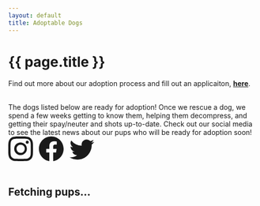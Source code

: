 ```yaml
---
layout: default
title: Adoptable Dogs
---
```

<div class="container">
  <h1>{{ page.title }}</h1>
  <div class="row">
    <div class="col-md-12">
      <p>Find out more about our adoption process and fill out an applicaiton, <strong><a href="/adopt/">here</a></strong>.</p>
    </div>
  </div>
  <br />
  <div class="row">
    <div class="alert alert-info" role="alert">
      The dogs listed below are ready for adoption! Once we rescue a dog, we spend a few weeks getting to know them, helping them decompress, and getting their spay/neuter and shots up-to-date. Check out our social media to see the latest news about our pups who will be ready for adoption soon!
    </div>
    <div class="text-center">
      <a href="https://www.instagram.com/k94keeps"><svg xmlns="http://www.w3.org/2000/svg" width="50" height="50" fill="currentColor" class="bi bi-instagram" viewBox="0 0 16 16"><path d="M8 0C5.829 0 5.556.01 4.703.048 3.85.088 3.269.222 2.76.42a3.917 3.917 0 0 0-1.417.923A3.927 3.927 0 0 0 .42 2.76C.222 3.268.087 3.85.048 4.7.01 5.555 0 5.827 0 8.001c0 2.172.01 2.444.048 3.297.04.852.174 1.433.372 1.942.205.526.478.972.923 1.417.444.445.89.719 1.416.923.51.198 1.09.333 1.942.372C5.555 15.99 5.827 16 8 16s2.444-.01 3.298-.048c.851-.04 1.434-.174 1.943-.372a3.916 3.916 0 0 0 1.416-.923c.445-.445.718-.891.923-1.417.197-.509.332-1.09.372-1.942C15.99 10.445 16 10.173 16 8s-.01-2.445-.048-3.299c-.04-.851-.175-1.433-.372-1.941a3.926 3.926 0 0 0-.923-1.417A3.911 3.911 0 0 0 13.24.42c-.51-.198-1.092-.333-1.943-.372C10.443.01 10.172 0 7.998 0h.003zm-.717 1.442h.718c2.136 0 2.389.007 3.232.046.78.035 1.204.166 1.486.275.373.145.64.319.92.599.28.28.453.546.598.92.11.281.24.705.275 1.485.039.843.047 1.096.047 3.231s-.008 2.389-.047 3.232c-.035.78-.166 1.203-.275 1.485a2.47 2.47 0 0 1-.599.919c-.28.28-.546.453-.92.598-.28.11-.704.24-1.485.276-.843.038-1.096.047-3.232.047s-2.39-.009-3.233-.047c-.78-.036-1.203-.166-1.485-.276a2.478 2.478 0 0 1-.92-.598 2.48 2.48 0 0 1-.6-.92c-.109-.281-.24-.705-.275-1.485-.038-.843-.046-1.096-.046-3.233 0-2.136.008-2.388.046-3.231.036-.78.166-1.204.276-1.486.145-.373.319-.64.599-.92.28-.28.546-.453.92-.598.282-.11.705-.24 1.485-.276.738-.034 1.024-.044 2.515-.045v.002zm4.988 1.328a.96.96 0 1 0 0 1.92.96.96 0 0 0 0-1.92zm-4.27 1.122a4.109 4.109 0 1 0 0 8.217 4.109 4.109 0 0 0 0-8.217zm0 1.441a2.667 2.667 0 1 1 0 5.334 2.667 2.667 0 0 1 0-5.334z"/></svg></a>
      <span>&nbsp;</span>
      <a href="https://www.facebook.com/k94keeps"><svg xmlns="http://www.w3.org/2000/svg" width="50" height="50" fill="currentColor" class="bi bi-facebook" viewBox="0 0 16 16"><path d="M16 8.049c0-4.446-3.582-8.05-8-8.05C3.58 0-.002 3.603-.002 8.05c0 4.017 2.926 7.347 6.75 7.951v-5.625h-2.03V8.05H6.75V6.275c0-2.017 1.195-3.131 3.022-3.131.876 0 1.791.157 1.791.157v1.98h-1.009c-.993 0-1.303.621-1.303 1.258v1.51h2.218l-.354 2.326H9.25V16c3.824-.604 6.75-3.934 6.75-7.951z"/></svg></a>
      <span>&nbsp;</span>
      <a href="https://www.twitter.com/k94keeps"><svg xmlns="http://www.w3.org/2000/svg" width="50" height="50" fill="currentColor" class="bi bi-twitter" viewBox="0 0 16 16"><path d="M5.026 15c6.038 0 9.341-5.003 9.341-9.334 0-.14 0-.282-.006-.422A6.685 6.685 0 0 0 16 3.542a6.658 6.658 0 0 1-1.889.518 3.301 3.301 0 0 0 1.447-1.817 6.533 6.533 0 0 1-2.087.793A3.286 3.286 0 0 0 7.875 6.03a9.325 9.325 0 0 1-6.767-3.429 3.289 3.289 0 0 0 1.018 4.382A3.323 3.323 0 0 1 .64 6.575v.045a3.288 3.288 0 0 0 2.632 3.218 3.203 3.203 0 0 1-.865.115 3.23 3.23 0 0 1-.614-.057 3.283 3.283 0 0 0 3.067 2.277A6.588 6.588 0 0 1 .78 13.58a6.32 6.32 0 0 1-.78-.045A9.344 9.344 0 0 0 5.026 15z"/></svg></a>
    </div>
  </div>
  <br />
  <div id='doglist' class="row">
    <h2 id='loading' class='text-center'>Fetching pups...</h2>
    <h2 id='fail' class='text-center' style='display: none;'>Failed to fetch pups!</h2>
  </div><!-- /.row -->
</div><!-- /.container -->

<script>
const client_id = 'MPK3ETCiXDCUNQY4rVSGEfQFssitKMUxDn9ecWiIdbZJ9MQUWE';
const client_secret = 'JUZJIYvmUwvjxh6lDF9KZfZRyF7gsVwWs22TkVGJ';
const post_data = `grant_type=client_credentials&client_id=${client_id}&client_secret=${client_secret}`;
$.post('https://api.petfinder.com/v2/oauth2/token', post_data)
  .then(function(tokenResponse) {
    return $.ajax({
      url: 'https://api.petfinder.com/v2/animals?organization=IL759&limit=100&status=adoptable',
      dataType: 'json',
      headers: {
        'Authorization': `Bearer ${tokenResponse.access_token}`,
      },
    });
  })
  .done(function(data) {
    const pets = data.animals.sort((a, b) => a.name.localeCompare(b.name));
    console.log(pets);
    if (!pets || !pets.length) {
      $(`<p>No dogs are ready for adoption right now, but see the note above!</p>`).appendTo($('#doglist'));
    }
    for (const pet of pets) {
      const template = `
        <div class="col-md-4 text-center">
          <a href='/dogs/view?id=${pet.id}'><img class="img-circle hover-zoom" src="${pet.photos[0].medium}" alt="${pet.name}" width="140" height="140" style='object-fit: cover'></a>
          <h2>${pet.name}</h2>
          <p>
            ${pet.gender}<br />
            ${[pet.breeds.primary, pet.breeds.secondary].filter(a => a).join(', ')}<br />
            ${pet.age}
          </p>
          <p><a class="btn btn-default" href="/dogs/view?id=${pet.id}" role="button">More details &raquo;</a></p>
        </div><!-- /.col-md-4 -->
      `
      $(template).appendTo($('#doglist'));
    }
	})
  .fail(() => { $('#fail').show(); })
  .always(() => { $('#loading').hide(); });

</script>
